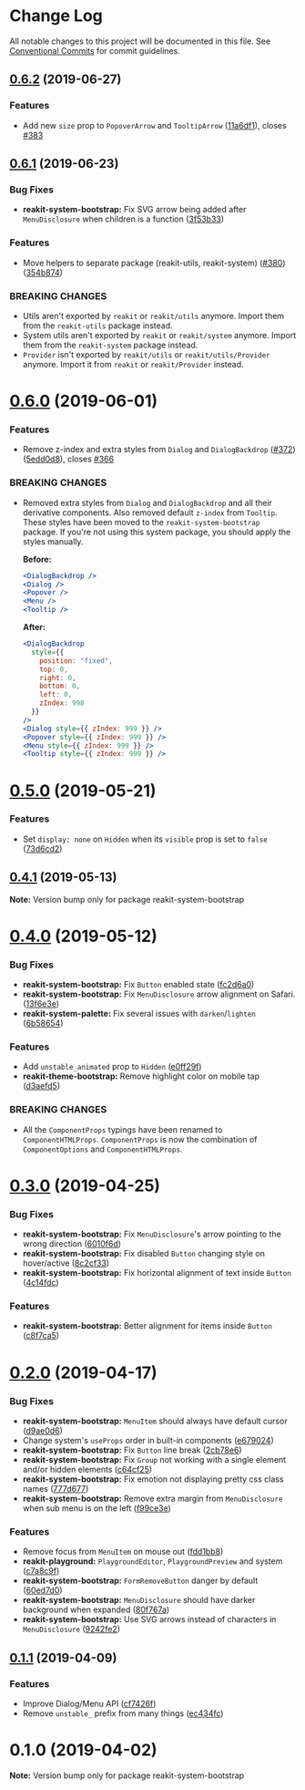 # Change Log

All notable changes to this project will be documented in this file.
See [Conventional Commits](https://conventionalcommits.org) for commit guidelines.

## [0.6.2](https://github.com/reakit/reakit/tree/master/packages/reakit-system-bootstrap/compare/reakit-system-bootstrap@0.6.1...reakit-system-bootstrap@0.6.2) (2019-06-27)


### Features

* Add new `size` prop to `PopoverArrow` and `TooltipArrow` ([11a6df1](https://github.com/reakit/reakit/tree/master/packages/reakit-system-bootstrap/commit/11a6df1)), closes [#383](https://github.com/reakit/reakit/tree/master/packages/reakit-system-bootstrap/issues/383)





## [0.6.1](https://github.com/reakit/reakit/tree/master/packages/reakit-system-bootstrap/compare/reakit-system-bootstrap@0.6.0...reakit-system-bootstrap@0.6.1) (2019-06-23)


### Bug Fixes

* **reakit-system-bootstrap:** Fix SVG arrow being added after `MenuDisclosure` when children is a function ([3f53b33](https://github.com/reakit/reakit/tree/master/packages/reakit-system-bootstrap/commit/3f53b33))


### Features

* Move helpers to separate package (reakit-utils, reakit-system) ([#380](https://github.com/reakit/reakit/tree/master/packages/reakit-system-bootstrap/issues/380)) ([354b874](https://github.com/reakit/reakit/tree/master/packages/reakit-system-bootstrap/commit/354b874))


### BREAKING CHANGES

* Utils aren't exported by `reakit` or `reakit/utils` anymore. Import them from the `reakit-utils` package instead.
* System utils aren't exported by `reakit` or `reakit/system` anymore. Import them from the `reakit-system` package instead.
* `Provider` isn't exported by `reakit/utils` or `reakit/utils/Provider` anymore. Import it from `reakit` or `reakit/Provider` instead.





# [0.6.0](https://github.com/reakit/reakit/tree/master/packages/reakit-system-bootstrap/compare/reakit-system-bootstrap@0.5.0...reakit-system-bootstrap@0.6.0) (2019-06-01)


### Features

* Remove z-index and extra styles from `Dialog` and `DialogBackdrop` ([#372](https://github.com/reakit/reakit/tree/master/packages/reakit-system-bootstrap/issues/372)) ([5edd0d8](https://github.com/reakit/reakit/tree/master/packages/reakit-system-bootstrap/commit/5edd0d8)), closes [#366](https://github.com/reakit/reakit/tree/master/packages/reakit-system-bootstrap/issues/366)


### BREAKING CHANGES

* Removed extra styles from `Dialog` and `DialogBackdrop` and all their derivative components. Also removed default `z-index` from `Tooltip`. These styles have been moved to the `reakit-system-bootstrap` package. If you're not using this system package, you should apply the styles manually.

  **Before:**
  ```jsx
  <DialogBackdrop />
  <Dialog />
  <Popover />
  <Menu />
  <Tooltip />
  ```

  **After:**
  ```jsx
  <DialogBackdrop
    style={{
      position: "fixed",
      top: 0,
      right: 0,
      bottom: 0,
      left: 0,
      zIndex: 998
    }}
  />
  <Dialog style={{ zIndex: 999 }} />
  <Popover style={{ zIndex: 999 }} />
  <Menu style={{ zIndex: 999 }} />
  <Tooltip style={{ zIndex: 999 }} />
  ```





# [0.5.0](https://github.com/reakit/reakit/tree/master/packages/reakit-system-bootstrap/compare/reakit-system-bootstrap@0.4.1...reakit-system-bootstrap@0.5.0) (2019-05-21)


### Features

* Set `display: none` on `Hidden` when its `visible` prop is set to `false` ([73d6cd2](https://github.com/reakit/reakit/tree/master/packages/reakit-system-bootstrap/commit/73d6cd2))





## [0.4.1](https://github.com/reakit/reakit/tree/master/packages/reakit-system-bootstrap/compare/reakit-system-bootstrap@0.4.0...reakit-system-bootstrap@0.4.1) (2019-05-13)

**Note:** Version bump only for package reakit-system-bootstrap





# [0.4.0](https://github.com/reakit/reakit/tree/master/packages/reakit-system-bootstrap/compare/reakit-system-bootstrap@0.3.0...reakit-system-bootstrap@0.4.0) (2019-05-12)


### Bug Fixes

* **reakit-system-bootstrap:** Fix `Button` enabled state ([fc2d6a0](https://github.com/reakit/reakit/tree/master/packages/reakit-system-bootstrap/commit/fc2d6a0))
* **reakit-system-bootstrap:** Fix `MenuDisclosure` arrow alignment on Safari. ([13f6e3e](https://github.com/reakit/reakit/tree/master/packages/reakit-system-bootstrap/commit/13f6e3e))
* **reakit-system-palette:** Fix several issues with `darken`/`lighten` ([6b58654](https://github.com/reakit/reakit/tree/master/packages/reakit-system-bootstrap/commit/6b58654))


### Features

* Add `unstable_animated` prop to `Hidden` ([e0ff29f](https://github.com/reakit/reakit/tree/master/packages/reakit-system-bootstrap/commit/e0ff29f))
* **reakit-theme-bootstrap:** Remove highlight color on mobile tap ([d3aefd5](https://github.com/reakit/reakit/tree/master/packages/reakit-system-bootstrap/commit/d3aefd5))


### BREAKING CHANGES

* All the `ComponentProps` typings have been renamed to `ComponentHTMLProps`. `ComponentProps` is now the combination of `ComponentOptions` and `ComponentHTMLProps`.





# [0.3.0](https://github.com/reakit/reakit/tree/master/packages/reakit-system-bootstrap/compare/reakit-system-bootstrap@0.2.0...reakit-system-bootstrap@0.3.0) (2019-04-25)


### Bug Fixes

* **reakit-system-bootstrap:** Fix `MenuDisclosure`'s arrow pointing to the wrong direction ([6010f6d](https://github.com/reakit/reakit/tree/master/packages/reakit-system-bootstrap/commit/6010f6d))
* **reakit-system-bootstrap:** Fix disabled `Button` changing style on hover/active ([8c2cf33](https://github.com/reakit/reakit/tree/master/packages/reakit-system-bootstrap/commit/8c2cf33))
* **reakit-system-bootstrap:** Fix horizontal alignment of text inside `Button` ([4c14fdc](https://github.com/reakit/reakit/tree/master/packages/reakit-system-bootstrap/commit/4c14fdc))


### Features

* **reakit-system-bootstrap:** Better alignment for items inside `Button` ([c8f7ca5](https://github.com/reakit/reakit/tree/master/packages/reakit-system-bootstrap/commit/c8f7ca5))





# [0.2.0](https://github.com/reakit/reakit/tree/master/packages/reakit-system-bootstrap/compare/reakit-system-bootstrap@0.1.1...reakit-system-bootstrap@0.2.0) (2019-04-17)


### Bug Fixes

* **reakit-system-bootstrap:** `MenuItem` should always have default cursor ([d9ae0d6](https://github.com/reakit/reakit/tree/master/packages/reakit-system-bootstrap/commit/d9ae0d6))
* Change system's `useProps` order in built-in components ([e679024](https://github.com/reakit/reakit/tree/master/packages/reakit-system-bootstrap/commit/e679024))
* **reakit-system-bootstrap:** Fix `Button` line break ([2cb78e6](https://github.com/reakit/reakit/tree/master/packages/reakit-system-bootstrap/commit/2cb78e6))
* **reakit-system-bootstrap:** Fix `Group` not working with a single element and/or hidden elements ([c64cf25](https://github.com/reakit/reakit/tree/master/packages/reakit-system-bootstrap/commit/c64cf25))
* **reakit-system-bootstrap:** Fix emotion not displaying pretty css class names ([777d677](https://github.com/reakit/reakit/tree/master/packages/reakit-system-bootstrap/commit/777d677))
* **reakit-system-bootstrap:** Remove extra margin from `MenuDisclosure` when sub menu is on the left ([f99ce3e](https://github.com/reakit/reakit/tree/master/packages/reakit-system-bootstrap/commit/f99ce3e))


### Features

* Remove focus from `MenuItem` on mouse out ([fdd1bb8](https://github.com/reakit/reakit/tree/master/packages/reakit-system-bootstrap/commit/fdd1bb8))
* **reakit-playground:** `PlaygroundEditor`, `PlaygroundPreview` and system ([c7a8c9f](https://github.com/reakit/reakit/tree/master/packages/reakit-system-bootstrap/commit/c7a8c9f))
* **reakit-system-bootstrap:** `FormRemoveButton` danger by default ([60ed7d0](https://github.com/reakit/reakit/tree/master/packages/reakit-system-bootstrap/commit/60ed7d0))
* **reakit-system-bootstrap:** `MenuDisclosure` should have darker background when expanded ([80f767a](https://github.com/reakit/reakit/tree/master/packages/reakit-system-bootstrap/commit/80f767a))
* **reakit-system-bootstrap:** Use SVG arrows instead of characters in `MenuDisclosure` ([9242fe2](https://github.com/reakit/reakit/tree/master/packages/reakit-system-bootstrap/commit/9242fe2))





## [0.1.1](https://github.com/reakit/reakit/tree/master/packages/reakit-system-bootstrap/compare/reakit-system-bootstrap@0.1.0...reakit-system-bootstrap@0.1.1) (2019-04-09)


### Features

* Improve Dialog/Menu API ([cf7426f](https://github.com/reakit/reakit/tree/master/packages/reakit-system-bootstrap/commit/cf7426f))
* Remove `unstable_` prefix from many things ([ec434fc](https://github.com/reakit/reakit/tree/master/packages/reakit-system-bootstrap/commit/ec434fc))





# 0.1.0 (2019-04-02)

**Note:** Version bump only for package reakit-system-bootstrap
